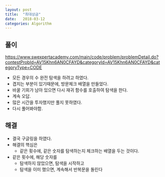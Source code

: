 ```yaml
---
layout: post
title:  "최대상금"
date:   2018-03-12
categories: Algorithm
---
```


## 풀이

<https://www.swexpertacademy.com/main/code/problem/problemDetail.do?contestProbId=AV15Khn6AN0CFAYD&categoryId=AV15Khn6AN0CFAYD&categoryType=CODE>

- 모든 경우의 수 완전 탐색을 하려고 하였다.
- 겹치는 부분이 있기때문에, 방문체크 배열을 만들었다.
- 바꿀 기회가 남아 있으면 다시 재귀 함수를 호출하여 탐색을 한다.
- 계속 오답.
- 많은 시간을 투자했지만 풀지 못하였다.
- 다시 풀어봐야함.

## 해결

- 결국 구글링을 하였다.
- 해결의 핵심은 
  - 같은 횟수에, 같은 숫자를 탐색하는지 체크하는 배열을 두는 것이다.
- 같은 횟수에, 해당 숫자를 
  - 탐색하지 않았으면,  탐색을 시작하고
  - 탐색을 이미 했으면, 계속해서 반복문을 돌린다

